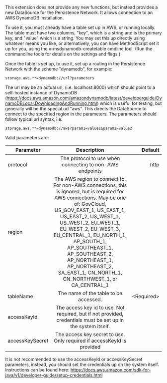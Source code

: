 This extension does not provide any new functions, but instead
provides a new DataSource for the Persistence Network. It allows
connection to an AWS DynamoDB installation.

To use it, you must already have a table set up in AWS, or running locally. The
table must have two columns, "key", which is a string and is the primary key, 
and "value" which is a string. You may set this up directly using whatever means
you like, or alternatively, you can have MethodScript set it up for you, using
the x-msdynamodb-createtable cmdline tool. (Run the commandline tools for
details on the settings and flags.)

Once the table is set up, to use it, set up a routing in the Persistence Network
with the scheme "dynamodb", for example:

    storage.aws.**=dynamodb://url?parameters

The url may be an actual url, (i.e. localhost:8000) which should point to a
self-hosted instance of DynamoDB 
(https://docs.aws.amazon.com/amazondynamodb/latest/developerguide/DynamoDBLocal.DownloadingAndRunning.html)
which is useful for testing, but generally will be the special url "aws". This
directs the DataSource to connect to the specified region in the parameters.
The parameters should follow typical url syntax, i.e.

    storage.aws.**=dynamodb://aws?param1=value1&param2=value2

Valid parameters are:

| Parameter       | Description                                               | Default    |
| --------------- |:---------------------------------------------------------:| ----------:|
| protocol        | The protocol to use when connecting to non-AWS endpoints  | http       |
| region          | The AWS region to connect to. For non-AWS connections, this is ignored, but is required for AWS connections. May be one of: GovCloud, US_GOV_EAST_1, US_EAST_1, US_EAST_2, US_WEST_1, US_WEST_2, EU_WEST_1, EU_WEST_2, EU_WEST_3, EU_CENTRAL_1, EU_NORTH_1, AP_SOUTH_1, AP_SOUTHEAST_1, AP_SOUTHEAST_2, AP_NORTHEAST_1, AP_NORTHEAST_2, SA_EAST_1, CN_NORTH_1, CN_NORTHWEST_1, or CA_CENTRAL_1 | |
| tableName       | The name of the table to be accessed.                     | &lt;Required&gt; |
| accessKeyId     | The access key id to use. Not required, but if not provided, credentials must be set up in the system itself. | |
| accessKeySecret | The access key secret to use. Only required if accessKeyId is provided | |


It is not recommended to use the accessKeyId or accessKeySecret parameters,
instead, you should set the credentials up on the system itself. Instructions
can be found here: 
https://docs.aws.amazon.com/sdk-for-java/v1/developer-guide/setup-credentials.html